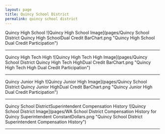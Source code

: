 ```yaml
---
layout: page
title: Quincy School District
permalink: quincy school district
---
```



Quincy High School
![Quincy High School Image](pages/Quincy School District Quincy High SchoolDual Credit BarChart.png "Quincy High School Dual Credit Participation")

___

Quincy High Tech High
![Quincy High Tech High Image](pages/Quincy School District Quincy High Tech HighDual Credit BarChart.png "Quincy High Tech High Dual Credit Participation")

___

Quincy Junior High
![Quincy Junior High Image](pages/Quincy School District Quincy Junior HighDual Credit BarChart.png "Quincy Junior High Dual Credit Participation")

___

Quincy School DistrictSuperintendent Compensation History
![Quincy School District Image](pages/WA School District Compensation History for Quincy Superintendent ConstantDollars.png "Quincy School District Superintendent Compensation History")

___

